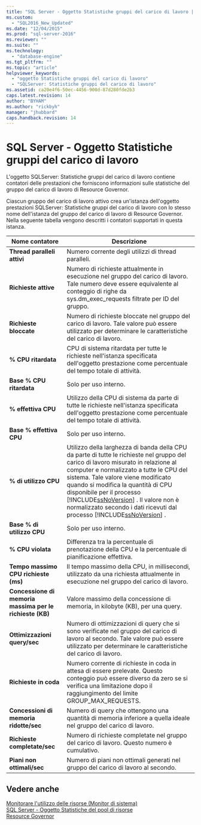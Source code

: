 ```yaml
---
title: "SQL Server - Oggetto Statistiche gruppi del carico di lavoro | Microsoft Docs"
ms.custom: 
  - "SQL2016_New_Updated"
ms.date: "12/04/2015"
ms.prod: "sql-server-2016"
ms.reviewer: ""
ms.suite: ""
ms.technology: 
  - "database-engine"
ms.tgt_pltfrm: ""
ms.topic: "article"
helpviewer_keywords: 
  - "oggetto Statistiche gruppi del carico di lavoro"
  - "SQLServer: Statistiche gruppi del carico di lavoro"
ms.assetid: ca20e4f6-50ec-4456-900d-87d280fde2b3
caps.latest.revision: 14
author: "BYHAM"
ms.author: "rickbyh"
manager: "jhubbard"
caps.handback.revision: 14
---
```

# SQL Server - Oggetto Statistiche gruppi del carico di lavoro
  L'oggetto SQLServer: Statistiche gruppi del carico di lavoro contiene contatori delle prestazioni che forniscono informazioni sulle statistiche del gruppo del carico di lavoro di Resource Governor.  
  
 Ciascun gruppo del carico di lavoro attivo crea un'istanza dell'oggetto prestazioni SQLServer: Statistiche gruppi del carico di lavoro con lo stesso nome dell'istanza del gruppo del carico di lavoro di Resource Governor. Nella seguente tabella vengono descritti i contatori supportati in questa istanza.  
  
|Nome contatore|Descrizione|  
|------------------|-----------------|  
|**Thread paralleli attivi**|Numero corrente degli utilizzi di thread paralleli.|  
|**Richieste attive**|Numero di richieste attualmente in esecuzione nel gruppo del carico di lavoro. Tale numero deve essere equivalente al conteggio di righe da sys.dm_exec_requests filtrate per ID del gruppo.|  
|**Richieste bloccate**|Numero di richieste bloccate nel gruppo del carico di lavoro. Tale valore può essere utilizzato per determinare le caratteristiche del carico di lavoro.|  
|**% CPU ritardata**|CPU di sistema ritardata per tutte le richieste nell'istanza specificata dell'oggetto prestazione come percentuale del tempo totale di attività.| 
|**Base % CPU ritardata**|Solo per uso interno.| 
|**% effettiva CPU**|Utilizzo della CPU di sistema da parte di tutte le richieste nell'istanza specificata dell'oggetto prestazione come percentuale del tempo totale di attività.| 
|**Base % effettiva CPU**|Solo per uso interno.| 
|**% di utilizzo CPU**|Utilizzo della larghezza di banda della CPU da parte di tutte le richieste nel gruppo del carico di lavoro misurato in relazione al computer e normalizzato a tutte le CPU del sistema. Tale valore viene modificato quando si modifica la quantità di CPU disponibile per il processo [!INCLUDE[ssNoVersion](../../includes/ssnoversion-md.md)] . Il valore non è normalizzato secondo i dati ricevuti dal processo [!INCLUDE[ssNoVersion](../../includes/ssnoversion-md.md)] .| 
|**Base % di utilizzo CPU**|Solo per uso interno.| 
|**% CPU violata**|Differenza tra la percentuale di prenotazione della CPU e la percentuale di pianificazione effettiva.|  
|**Tempo massimo CPU richieste (ms)**|Il tempo massimo della CPU, in millisecondi, utilizzato da una richiesta attualmente in esecuzione nel gruppo del carico di lavoro.|  
|**Concessione di memoria massima per le richieste (KB)**|Valore massimo della concessione di memoria, in kilobyte (KB), per una query.|  
|**Ottimizzazioni query/sec**|Numero di ottimizzazioni di query che si sono verificate nel gruppo del carico di lavoro al secondo. Tale valore può essere utilizzato per determinare le caratteristiche del carico di lavoro.|  
|**Richieste in coda**|Numero corrente di richieste in coda in attesa di essere prelevate. Questo conteggio può essere diverso da zero se si verifica una limitazione dopo il raggiungimento del limite GROUP_MAX_REQUESTS.|  
|**Concessioni di memoria ridotte/sec**|Numero di query che ottengono una quantità di memoria inferiore a quella ideale nel gruppo del carico di lavoro.|  
|**Richieste completate/sec**|Numero di richieste completate nel gruppo del carico di lavoro. Questo numero è cumulativo.|  
|**Piani non ottimali/sec**|Numero di piani non ottimali generati nel gruppo del carico di lavoro al secondo.|  
  
## Vedere anche  
 [Monitorare l'utilizzo delle risorse &#40;Monitor di sistema&#41;](../../relational-databases/performance-monitor/monitor-resource-usage-system-monitor.md)   
 [SQL Server - Oggetto Statistiche del pool di risorse](../../relational-databases/performance-monitor/sql-server-resource-pool-stats-object.md)   
 [Resource Governor](../../relational-databases/resource-governor/resource-governor.md)  
  
  